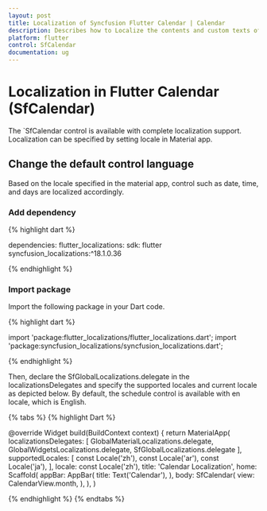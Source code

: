```yaml
---
layout: post
title: Localization of Syncfusion Flutter Calendar | Calendar
description: Describes how to Localize the contents and custom texts of calendar (SfCalendar) control in Flutter | Calendar
platform: flutter
control: SfCalendar
documentation: ug
---
```


# Localization in Flutter Calendar (SfCalendar)

The `SfCalendar control is available with complete localization support. Localization can be specified by setting locale in Material app.

## Change the default control language
Based on the locale specified in the material app, control such as date, time, and days are localized accordingly.

### Add dependency

{% highlight dart %}

dependencies:
flutter_localizations:
sdk: flutter
syncfusion_localizations:^18.1.0.36

{% endhighlight %}

### Import package
Import the following package in your Dart code.

{% highlight dart %}

import 'package:flutter_localizations/flutter_localizations.dart';
import 'package:syncfusion_localizations/syncfusion_localizations.dart';

{% endhighlight %}

Then, declare the SfGlobalLocalizations.delegate in the localizationsDelegates and specify the supported locales and current locale as depicted below. By default, the schedule control is available with en locale, which is English.

{% tabs %}
{% highlight Dart %}

@override
Widget build(BuildContext context) {
return MaterialApp(
localizationsDelegates: [
GlobalMaterialLocalizations.delegate,
GlobalWidgetsLocalizations.delegate,
SfGlobalLocalizations.delegate
],
supportedLocales: [
const Locale('zh'),
const Locale('ar'),
const Locale('ja'),
],
locale: const Locale('zh'),
title: 'Calendar Localization',
home: Scaffold(
appBar: AppBar(
title: Text('Calendar'),
),
body: SfCalendar(
view: CalendarView.month,
       ),
    ),
)

{% endhighlight %}
{% endtabs %}
